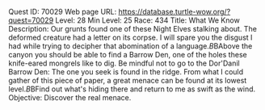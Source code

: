 Quest ID: 70029
Web page URL: https://database.turtle-wow.org/?quest=70029
Level: 28
Min Level: 25
Race: 434
Title: What We Know
Description: Our grunts found one of these Night Elves stalking about. The deformed creature had a letter on its corpse. I will spare you the disgust I had while trying to decipher that abomination of a language.$B$BAbove the canyon you should be able to find a Barrow Den, one of the holes these knife-eared mongrels like to dig. Be mindful not to go to the Dor'Danil Barrow Den: The one you seek is found in the ridge. From what I could gather of this piece of paper, a great menace can be found at its lowest level.$B$BFind out what's hiding there and return to me as swift as the wind.
Objective: Discover the real menace.
